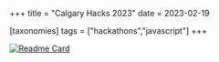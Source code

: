 +++
title = "Calgary Hacks 2023"
date = 2023-02-19

[taxonomies]
tags = ["hackathons","javascript"]
+++

[![Readme Card](https://github-readme-stats.vercel.app/api/pin/?username=AaronL11&repo=CalgaryHacks2023&theme=transparent&border_color=4fb0a5)](https://github.com/AaronL11/CalgaryHacks2023)
